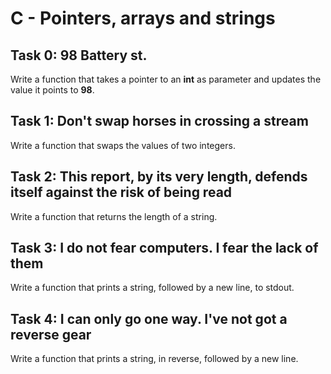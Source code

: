 # C - Pointers, arrays and strings

## Task 0: 98 Battery st.

Write a function that takes a pointer to an **int** as parameter and updates the value it points to **98**.

## Task 1: Don't swap horses in crossing a stream

Write a function that swaps the values of two integers.

## Task 2: This report, by its very length, defends itself against the risk of being read

Write a function that returns the length of a string.

## Task 3: I do not fear computers. I fear the lack of them

Write a function that prints a string, followed by a new line, to stdout.

## Task 4: I can only go one way. I've not got a reverse gear

Write a function that prints a string, in reverse, followed by a new line.
